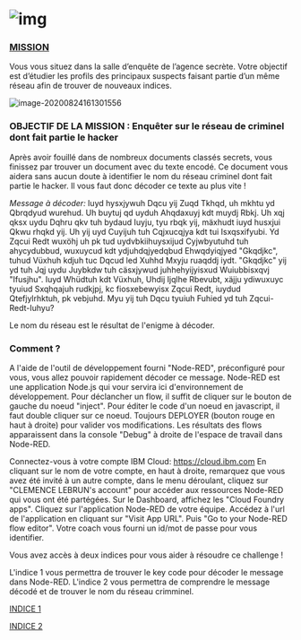 

# ![img](/assets/undercover.png)

### <u>MISSION</u>

Vous vous situez dans la salle d’enquête de l’agence secrète. Votre objectif est d’étudier les profils des principaux suspects faisant partie d’un même réseau afin de trouver de nouveaux indices. 


![image-20200824161301556](/assets/image-20200824161301556.png)

### OBJECTIF DE LA MISSION : Enquêter sur le réseau de criminel dont fait partie le hacker 

Après avoir fouillé dans de nombreux documents classés secrets, vous finissez par trouver un document avec du texte encodé. Ce document vous aidera sans aucun doute à identifier le nom du réseau criminel dont fait partie le hacker. Il vous faut donc décoder ce texte au plus vite !

_Message à décoder:_ Iuyd hysxjywuh Dqcu yij Zuqd Tkhqd, uh mkhtu yd Qbrqdyud wurehud. Uh buytuj qd uyduh Ahqdaxuyj kdt muydj Rbkj. Uh xqj qksx uydu Dqhru qkv tuh bydaud Iuyju, tyu rbqk yij, mäxhudt iuyd husxjui Qkwu rhqkd yij. Uh yij uyd Cuyijuh tuh Cqjxucqjya kdt tui Isxqsxifyubi. Yd Zqcui Redt wuxöhj uh pk tud uydvbkiihuysxijud Cyjwbyutuhd tuh ahycydubbud, wuxuycud kdt ydjuhdqjyedqbud Ehwqdyiqjyed "Gkqdjkc", tuhud Vüxhuh kdjuh tuc Dqcud led Xuhhd Mxyju ruaqddj iydt. "Gkqdjkc" yij yd tuh Jqj uydu Juybkdw tuh cäsxjywud juhhehyijyisxud Wuiubbisxqvj "Ifusjhu". Iuyd Whüdtuh kdt Vüxhuh, Uhdij Ijqlhe Rbevubt, xäjju ydiwuxuyc tyuiud Sxqhqajuh rudkjpj, kc fiosxebewyisx Zqcui Redt, iuydud Qtefjylrhktuh, pk vebjuhd. Myu yij tuh Dqcu tyuiuh Fuhied yd tuh Zqcui-Redt-Iuhyu?

Le nom du réseau est le résultat de l'enigme à décoder.

### Comment ?  
A l'aide de l'outil de développement fourni "Node-RED", préconfiguré pour vous, vous allez pouvoir rapidement décoder ce message.
Node-RED est une application Node.js qui vour servira ici d'environnement de développement. Pour déclancher un flow, il suffit de cliquer sur le bouton de gauche du noeud "inject". Pour éditer le code d'un noeud en javascript, il faut double cliquer sur ce noeud. Toujours DEPLOYER (bouton rouge en haut à droite) pour valider vos modifications. Les résultats des flows apparaissent dans la console "Debug" à droite de l'espace de travail dans Node-RED.

Connectez-vous à votre compte IBM Cloud: https://cloud.ibm.com
En cliquant sur le nom de votre compte, en haut à droite, remarquez que vous avez été invité à un autre compte, dans le menu déroulant, cliquez sur "CLEMENCE LEBRUN's account" pour accéder aux ressources Node-RED qui vous ont été partégées.
Sur le Dashboard, affichez les "Cloud Foundry apps". Cliquez sur l'application Node-RED de votre équipe. 
Accédez à l'url de l'application en cliquant sur "Visit App URL". Puis "Go to your Node-RED flow editor".
Votre coach vous fourni un id/mot de passe pour vous identifier.

Vous avez accès à deux indices pour vous aider à résoudre ce challenge !

L'indice 1 vous permettra de trouver le key code pour décoder le message dans Node-RED.
L'indice 2 vous permettra de comprendre le message décodé et de trouver le nom du réseau crimminel.

[INDICE 1](https://undercovernetwork.github.io/salle-d-enquete/indice1/)

[INDICE 2](https://undercovernetwork.github.io/salle-d-enquete/indice2/)





